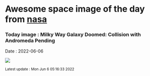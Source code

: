 
# Awesome space image of the day from [nasa](https://api.nasa.gov/)

### Today image : Milky Way Galaxy Doomed: Collision with Andromeda Pending

Date : 2022-06-06


![](https://apod.nasa.gov/apod/image/2206/M31MwBang_NASA_1080.jpg)

<small>Latest update : Mon Jun  6 05:16:33 2022</small>



